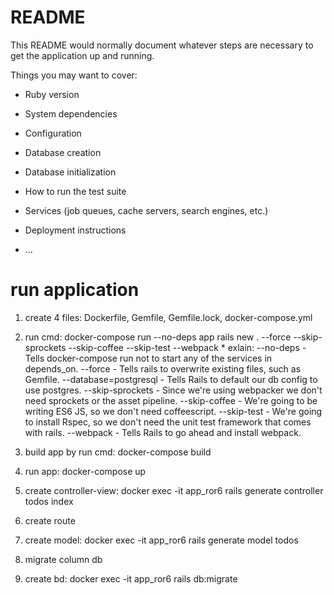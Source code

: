 # README

This README would normally document whatever steps are necessary to get the
application up and running.

Things you may want to cover:

* Ruby version

* System dependencies

* Configuration

* Database creation

* Database initialization

* How to run the test suite

* Services (job queues, cache servers, search engines, etc.)

* Deployment instructions

* ...
# run application
1. create 4 files: Dockerfile, Gemfile, Gemfile.lock, docker-compose.yml 
2. run cmd: docker-compose run --no-deps app rails new . --force --skip-sprockets --skip-coffee --skip-test --webpack
        * exlain: 
            --no-deps - Tells docker-compose run not to start any of the services in depends_on.
            --force - Tells rails to overwrite existing files, such as Gemfile.
            --database=postgresql - Tells Rails to default our db config to use postgres.
            --skip-sprockets - Since we're using webpacker we don't need sprockets or the asset pipeline.
            --skip-coffee - We're going to be writing ES6 JS, so we don't need coffeescript.
            --skip-test - We're going to install Rspec, so we don't need the unit test framework that comes with rails.
            --webpack - Tells Rails to go ahead and install webpack.
3. build app by run cmd: docker-compose build
4. run app: docker-compose up


5. create controller-view: docker exec -it app_ror6 rails generate controller todos index
6. create route
7. create model: docker exec -it app_ror6 rails generate model todos
8. migrate column db
9. create bd: docker exec -it app_ror6 rails db:migrate